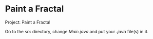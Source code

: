 # Paint a Fractal

Project: Paint a Fractal

Go to the *src* directory, change *Main.java* and put your *.java* file(s) in it.
